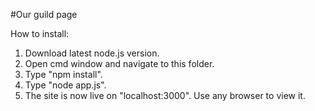#Our guild page

How to install:

1. Download latest node.js version.
2. Open cmd window and navigate to this folder.
3. Type "npm install".
3. Type "node app.js".
4. The site is now live on "localhost:3000". Use any browser to view it.
